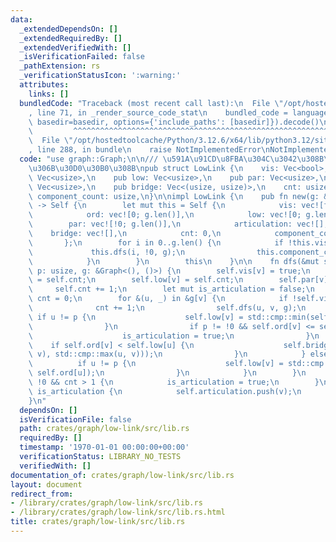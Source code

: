 ```yaml
---
data:
  _extendedDependsOn: []
  _extendedRequiredBy: []
  _extendedVerifiedWith: []
  _isVerificationFailed: false
  _pathExtension: rs
  _verificationStatusIcon: ':warning:'
  attributes:
    links: []
  bundledCode: "Traceback (most recent call last):\n  File \"/opt/hostedtoolcache/Python/3.12.6/x64/lib/python3.12/site-packages/onlinejudge_verify/documentation/build.py\"\
    , line 71, in _render_source_code_stat\n    bundled_code = language.bundle(stat.path,\
    \ basedir=basedir, options={'include_paths': [basedir]}).decode()\n          \
    \         ^^^^^^^^^^^^^^^^^^^^^^^^^^^^^^^^^^^^^^^^^^^^^^^^^^^^^^^^^^^^^^^^^^^^^^^^^^^^^^^^^\n\
    \  File \"/opt/hostedtoolcache/Python/3.12.6/x64/lib/python3.12/site-packages/onlinejudge_verify/languages/rust.py\"\
    , line 288, in bundle\n    raise NotImplementedError\nNotImplementedError\n"
  code: "use graph::Graph;\n\n/// \u591A\u91CD\u8FBA\u304C\u3042\u308B\u3068\u304D\
    \u306B\u30D0\u30B0\u308B\npub struct LowLink {\n    vis: Vec<bool>,\n    pub ord:\
    \ Vec<usize>,\n    pub low: Vec<usize>,\n    pub par: Vec<usize>,\n    pub articulation:\
    \ Vec<usize>,\n    pub bridge: Vec<(usize, usize)>,\n    cnt: usize,\n    pub\
    \ component_count: usize,\n}\n\nimpl LowLink {\n    pub fn new(g: &Graph<(), ()>)\
    \ -> Self {\n        let mut this = Self {\n            vis: vec![false; g.len()],\n\
    \            ord: vec![0; g.len()],\n            low: vec![0; g.len()],\n    \
    \        par: vec![!0; g.len()],\n            articulation: vec![],\n        \
    \    bridge: vec![],\n            cnt: 0,\n            component_count: 0,\n \
    \       };\n        for i in 0..g.len() {\n            if !this.vis[i] {\n   \
    \             this.dfs(i, !0, g);\n                this.component_count += 1;\n\
    \            }\n        }\n        this\n    }\n\n    fn dfs(&mut self, v: usize,\
    \ p: usize, g: &Graph<(), ()>) {\n        self.vis[v] = true;\n        self.ord[v]\
    \ = self.cnt;\n        self.low[v] = self.cnt;\n        self.par[v] = p;\n   \
    \     self.cnt += 1;\n        let mut is_articulation = false;\n        let mut\
    \ cnt = 0;\n        for &(u, _) in &g[v] {\n            if !self.vis[u] {\n  \
    \              cnt += 1;\n                self.dfs(u, v, g);\n               \
    \ if u != p {\n                    self.low[v] = std::cmp::min(self.low[v], self.low[u]);\n\
    \                }\n                if p != !0 && self.ord[v] <= self.low[u] {\n\
    \                    is_articulation = true;\n                }\n            \
    \    if self.ord[v] < self.low[u] {\n                    self.bridge.push((std::cmp::min(u,\
    \ v), std::cmp::max(u, v)));\n                }\n            } else {\n      \
    \          if u != p {\n                    self.low[v] = std::cmp::min(self.low[v],\
    \ self.ord[u]);\n                }\n            }\n        }\n        if p ==\
    \ !0 && cnt > 1 {\n            is_articulation = true;\n        }\n        if\
    \ is_articulation {\n            self.articulation.push(v);\n        }\n    }\n\
    }\n"
  dependsOn: []
  isVerificationFile: false
  path: crates/graph/low-link/src/lib.rs
  requiredBy: []
  timestamp: '1970-01-01 00:00:00+00:00'
  verificationStatus: LIBRARY_NO_TESTS
  verifiedWith: []
documentation_of: crates/graph/low-link/src/lib.rs
layout: document
redirect_from:
- /library/crates/graph/low-link/src/lib.rs
- /library/crates/graph/low-link/src/lib.rs.html
title: crates/graph/low-link/src/lib.rs
---
```

